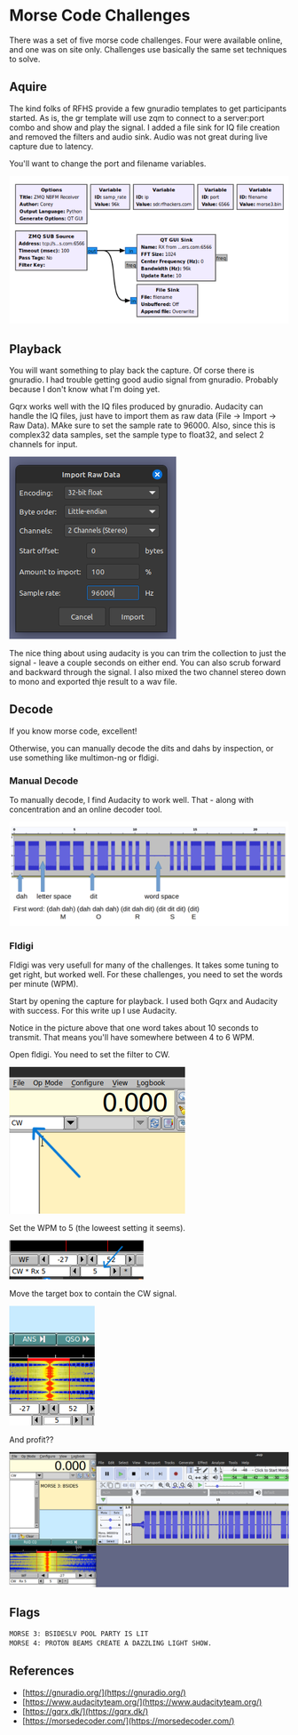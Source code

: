 # Morse Code Challenges

There was a set of five morse code challenges. Four were available online, and one was on site only. Challenges use basically the same set techniques to solve.

## Aquire

The kind folks of RFHS provide a few gnuradio templates to get participants started. As is, the gr template will use zqm to connect to a server:port combo and show and play the signal. I added a file sink for IQ file creation and removed the filters and audio sink. Audio was not great during live capture due to latency.

You'll want to change the port and filename variables.

![gnuradio morse](gnuradio_capture.png)

## Playback

You will want something to play back the capture. Of corse there is gnuradio. I had trouble getting good audio signal from gnuradio. Probably because I don't know what I'm doing yet.

Gqrx works well with the IQ files produced by gnuradio. Audacity can handle the IQ files, just have to import them as raw data (File -> Import -> Raw Data). MAke sure to set the sample rate to 96000. Also, since this is complex32 data samples, set the sample type to float32, and select 2 channels for input.

![Audacity setup](audacity_import.png)

The nice thing about  using audacity is you can trim the collection to just the signal - leave a couple seconds on either end. You can also scrub forward and backward through the signal. I also mixed the two channel stereo down to mono and exported thje result to a wav file.

## Decode

If you know morse code, excellent!

Otherwise, you can manually decode the dits and dahs by inspection, or use something like multimon-ng or fldigi.

### Manual Decode

To manually decode, I find Audacity to work well. That - along with concentration and an online decoder tool.

![morse decode example](morse_decode_example.png)

### Fldigi

Fldigi was very usefull for many of the challenges. It takes some tuning to get right, but worked well.  For these challenges, you need to set the words per minute (WPM).

Start by opening the capture for playback. I used both Gqrx and Audacity with success. For this write up I use Audacity.

Notice in the picture above that one word takes about 10 seconds to transmit. That means you'll have somewhere between 4 to 6 WPM.

Open fldigi. You need to set the filter to CW.

![fldigi CW mode](fldigi_cw_mode.png)

Set the WPM to 5 (the loweest setting it seems).

![fldigi 5 WPM](fldigi_wpm.png)

Move the target box to contain the CW signal.

![fldigi signal](fldigi_signal.png)

And profit??

![Showing workflow for decode](toolchain.png)

## Flags

```bash
MORSE 3: BSIDESLV POOL PARTY IS LIT 
MORSE 4: PROTON BEAMS CREATE A DAZZLING LIGHT SHOW. 
```

## References

- [https://gnuradio.org/](https://gnuradio.org/)
- [https://www.audacityteam.org/](https://www.audacityteam.org/)
- [https://gqrx.dk/](https://gqrx.dk/)
- [https://morsedecoder.com/](https://morsedecoder.com/)
